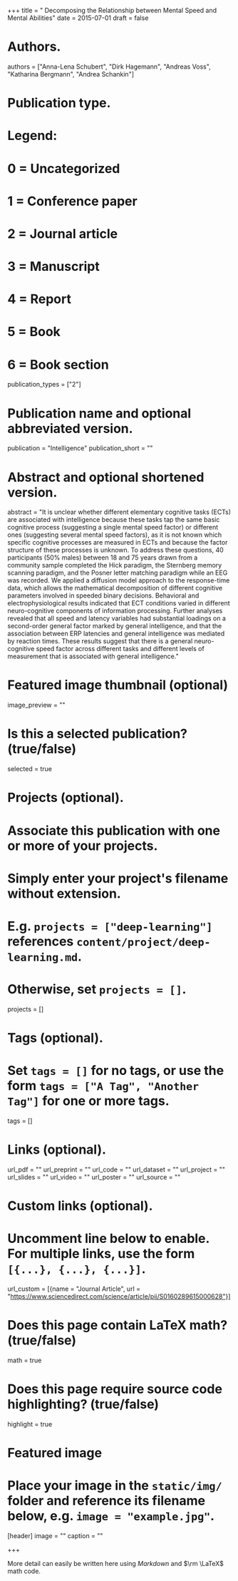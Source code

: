 +++
title = " Decomposing the Relationship between Mental Speed and Mental Abilities"
date = 2015-07-01
draft = false

# Authors.
authors = ["Anna-Lena Schubert", "Dirk Hagemann", "Andreas Voss", "Katharina Bergmann", "Andrea Schankin"]

# Publication type.
# Legend:
# 0 = Uncategorized
# 1 = Conference paper
# 2 = Journal article
# 3 = Manuscript
# 4 = Report
# 5 = Book
# 6 = Book section
publication_types = ["2"]


# Publication name and optional abbreviated version.
publication = "Intelligence"
publication_short = ""

# Abstract and optional shortened version.
abstract = "It is unclear whether different elementary cognitive tasks (ECTs) are associated with intelligence because these tasks tap the same basic cognitive process (suggesting a single mental speed factor) or different ones (suggesting several mental speed factors), as it is not known which specific cognitive processes are measured in ECTs and because the factor structure of these processes is unknown. To address these questions, 40 participants (50% males) between 18 and 75 years drawn from a community sample completed the Hick paradigm, the Sternberg memory scanning paradigm, and the Posner letter matching paradigm while an EEG was recorded. We applied a diffusion model approach to the response-time data, which allows the mathematical decomposition of different cognitive parameters involved in speeded binary decisions. Behavioral and electrophysiological results indicated that ECT conditions varied in different neuro-cognitive components of information processing. Further analyses revealed that all speed and latency variables had substantial loadings on a second-order general factor marked by general intelligence, and that the association between ERP latencies and general intelligence was mediated by reaction times. These results suggest that there is a general neuro-cognitive speed factor across different tasks and different levels of measurement that is associated with general intelligence."
# Featured image thumbnail (optional)
image_preview = ""

# Is this a selected publication? (true/false)
selected = true

# Projects (optional).
#   Associate this publication with one or more of your projects.
#   Simply enter your project's filename without extension.
#   E.g. `projects = ["deep-learning"]` references `content/project/deep-learning.md`.
#   Otherwise, set `projects = []`.
projects = []

# Tags (optional).
#   Set `tags = []` for no tags, or use the form `tags = ["A Tag", "Another Tag"]` for one or more tags.
tags = []

# Links (optional).
url_pdf = ""
url_preprint = ""
url_code = ""
url_dataset = ""
url_project = ""
url_slides = ""
url_video = ""
url_poster = ""
url_source = ""

# Custom links (optional).
#   Uncomment line below to enable. For multiple links, use the form `[{...}, {...}, {...}]`.
url_custom = [{name = "Journal Article", url = "https://www.sciencedirect.com/science/article/pii/S0160289615000628"}]

# Does this page contain LaTeX math? (true/false)
math = true

# Does this page require source code highlighting? (true/false)
highlight = true

# Featured image
# Place your image in the `static/img/` folder and reference its filename below, e.g. `image = "example.jpg"`.
[header]
image = ""
caption = ""

+++

More detail can easily be written here using *Markdown* and $\rm \LaTeX$ math code.
